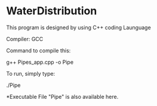 WaterDistribution
=================
This program is designed by using C++ coding Launguage

Compiler: GCC

Command to compile this:

g++ Pipes_app.cpp -o Pipe

To run, simply type:

./Pipe

*Executable File "Pipe" is also available here.
